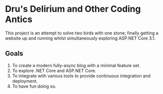 # Dru's Delirium and Other Coding Antics

This project is an attempt to solve two birds with one stone; finally getting a website up and running
whilst simultaneously exploring ASP.NET Core 3.1.

## Goals

1. To create a modern fully-async blog with a minimal feature set.
2. To explore .NET Core and ASP.NET Core.
3. To integrate wtih various tools to provide continuous integration and deployment.
4. To have fun doing so.
